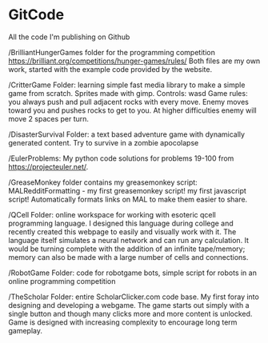 GitCode
=======

All the code I'm publishing on Github

/BrilliantHungerGames folder for the programming competition https://brilliant.org/competitions/hunger-games/rules/
Both files are my own work, started with the example code provided by the website.  

/CritterGame Folder: learning simple fast media library to make a simple game from scratch. Sprites made with gimp.
Controls: wasd
Game rules: you always push and pull adjacent rocks with every move.  Enemy moves toward you and pushes rocks to get to you.  At higher difficulties enemy will move 2 spaces per turn.

/DisasterSurvival Folder: a text based adventure game with dynamically generated content.  Try to survive in a zombie apocolapse

/EulerProblems: My python code solutions for problems 19-100 from https://projecteuler.net/.  

/GreaseMonkey folder contains my greasemonkey script:
MALRedditFormatting - my first greasemonkey script! my first javascript script! Automatically formats links on MAL to make them easier to share.  

/QCell Folder: online workspace for working with esoteric qcell programming language.  I designed this language during college and recently created this webpage to easily and visually work with it.  The language itself simulates a neural network and can run any calculation.  It would be turning complete with the addition of an infinite tape/memory; memory can also be made with a large number of cells and connections.  

/RobotGame Folder: code for robotgame bots, simple script for robots in an online programming competition

/TheScholar Folder: entire ScholarClicker.com code base.  My first foray into designing and developing a webgame.  The game starts out simply with a single button and though many clicks more and more content is unlocked.  Game is designed with increasing complexity to encourage long term gameplay.  
